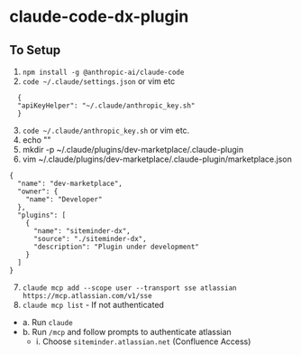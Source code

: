 # claude-code-dx-plugin
## To Setup
1. `npm install -g @anthropic-ai/claude-code`
2. `code ~/.claude/settings.json`  or vim etc
```
  {
  "apiKeyHelper": "~/.claude/anthropic_key.sh"
  }
```
3. `code ~/.claude/anthropic_key.sh`  or vim etc.
4. echo "<put the claude api key value between quotation marks>"
5. mkdir -p ~/.claude/plugins/dev-marketplace/.claude-plugin
6. vim ~/.claude/plugins/dev-marketplace/.claude-plugin/marketplace.json
```
{
  "name": "dev-marketplace",
  "owner": {
    "name": "Developer"
  },
  "plugins": [
    {
      "name": "siteminder-dx",
      "source": "./siteminder-dx",
      "description": "Plugin under development"
    }
  ]
}
```
7. `claude mcp add --scope user --transport sse atlassian https://mcp.atlassian.com/v1/sse`
8. `claude mcp list` - If not authenticated
  - a. Run `claude`
  - b. Run `/mcp` and follow prompts to authenticate atlassian
    - i. Choose `siteminder.atlassian.net` (Confluence Access)